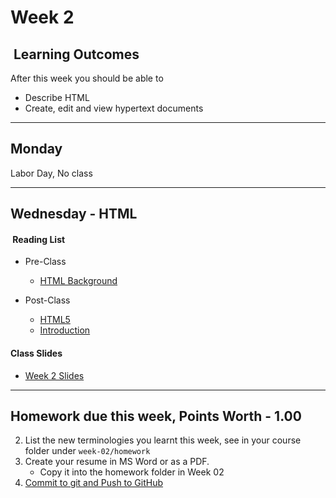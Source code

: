 # Week 2

## <i class="fa fa-star"></i>&nbsp;Learning Outcomes ###
After this week you should be able to 

- Describe HTML
- Create, edit and view hypertext documents

---
## Monday

 Labor Day, No class


---  


## Wednesday - HTML

#### <i class="fa fa-book"></i>&nbsp;Reading List ###

- Pre-Class
    - [HTML Background](http://ryanstutorials.net/html-tutorial/html-background.php)

- Post-Class
    - [HTML5](https://www.w3schools.com/html/)
    - [Introduction](https://www.w3schools.com/html/html_intro.asp)

#### Class Slides 
- [Week 2 Slides](/slides/ist263-w2.pdf)

---  

## Homework due this week, Points Worth - 1.00 ##

2. List the new terminologies you learnt this week, see in your course folder under `week-02/homework`
3. Create your resume in MS Word or as a PDF.
    - Copy it into the homework folder in Week 02 
3. [Commit to git and Push to GitHub](/submit-howto/#submittingcommitting-your-homework)



